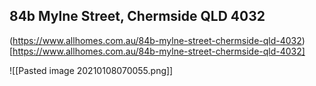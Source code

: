 ## 84b Mylne Street, Chermside QLD 4032

(https://www.allhomes.com.au/84b-mylne-street-chermside-qld-4032)[https://www.allhomes.com.au/84b-mylne-street-chermside-qld-4032]

![[Pasted image 20210108070055.png]]